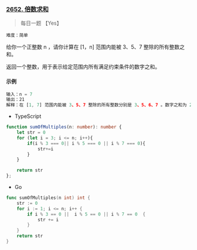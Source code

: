 ### **[2652. 倍数求和](hhttps://leetcode.cn/problems/sum-multiples/description/?envType=daily-question&envId=2023-10-17)**

> 每日一题 【Yes】

`难度：简单`

给你一个正整数 n ，请你计算在 [1，n] 范围内能被 3、5、7 整除的所有整数之和。

返回一个整数，用于表示给定范围内所有满足约束条件的数字之和。

#### 示例

```js
输入：n = 7
输出：21
解释：在 [1, 7] 范围内能被 3、5、7 整除的所有整数分别是 3、5、6、7 。数字之和为 21 。
```

- TypeScript

```typescript
function sumOfMultiples(n: number): number {
    let str = 0
    for (let i = 3; i <= n; i++){
        if(i % 3 === 0|| i % 5 === 0 || i % 7 === 0){
            str+=i
        }
    }

    return str
};
```
- Go

```go
func sumOfMultiples(n int) int {
    str := 0
    for i := 1; i <= n; i++ {
        if i % 3 == 0 ||  i % 5 == 0 || i % 7 == 0  {
            str += i
        }
    }
    return str
}
```